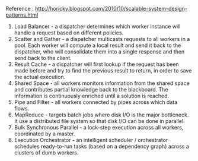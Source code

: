 Reference : http://horicky.blogspot.com/2010/10/scalable-system-design-patterns.html
1. Load Balancer - a dispatcher determines which worker instance will handle a request based on different policies.
2. Scatter and Gather - a dispatcher multicasts requests to all workers in a pool. Each worker will compute a local result and send it back to the dispatcher, who will consolidate them into a single response and then send back to the client.
3. Result Cache - a dispatcher will first lookup if the request has been made before and try to find the previous result to return, in order to save the actual execution.
4. Shared Space - all workers monitors information from the shared space and contributes partial knowledge back to the blackboard. The information is continuously enriched until a solution is reached.
5. Pipe and Filter - all workers connected by pipes across which data flows.
6. MapReduce -  targets batch jobs where disk I/O is the major bottleneck. It use a distributed file system so that disk I/O can be done in parallel.
6. Bulk Synchronous Parallel - a  lock-step execution across all workers, coordinated by a master.
7. Execution Orchestrator - an intelligent scheduler / orchestrator schedules ready-to-run tasks (based on a dependency graph) across a clusters of dumb workers.
